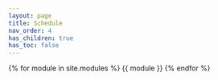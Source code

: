 ```yaml
---
layout: page
title: Schedule
nav_order: 4
has_children: true
has_toc: false
---
```



{% for module in site.modules %}
{{ module }}
{% endfor %}
